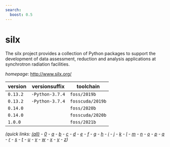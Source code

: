 ```yaml
---
search:
  boost: 0.5
---
```

# silx

The silx project provides a collection of Python packages to support the  development of data assessment, reduction and analysis applications at synchrotron radiation facilities.

*homepage*: <http://www.silx.org/>

version | versionsuffix | toolchain
--------|---------------|----------
``0.13.2`` | ``-Python-3.7.4`` | ``foss/2019b``
``0.13.2`` | ``-Python-3.7.4`` | ``fosscuda/2019b``
``0.14.0`` |  | ``foss/2020b``
``0.14.0`` |  | ``fosscuda/2020b``
``1.0.0`` |  | ``foss/2021b``


*(quick links: [(all)](../index.md) - [0](../0/index.md) - [a](../a/index.md) - [b](../b/index.md) - [c](../c/index.md) - [d](../d/index.md) - [e](../e/index.md) - [f](../f/index.md) - [g](../g/index.md) - [h](../h/index.md) - [i](../i/index.md) - [j](../j/index.md) - [k](../k/index.md) - [l](../l/index.md) - [m](../m/index.md) - [n](../n/index.md) - [o](../o/index.md) - [p](../p/index.md) - [q](../q/index.md) - [r](../r/index.md) - [s](../s/index.md) - [t](../t/index.md) - [u](../u/index.md) - [v](../v/index.md) - [w](../w/index.md) - [x](../x/index.md) - [y](../y/index.md) - [z](../z/index.md))*

